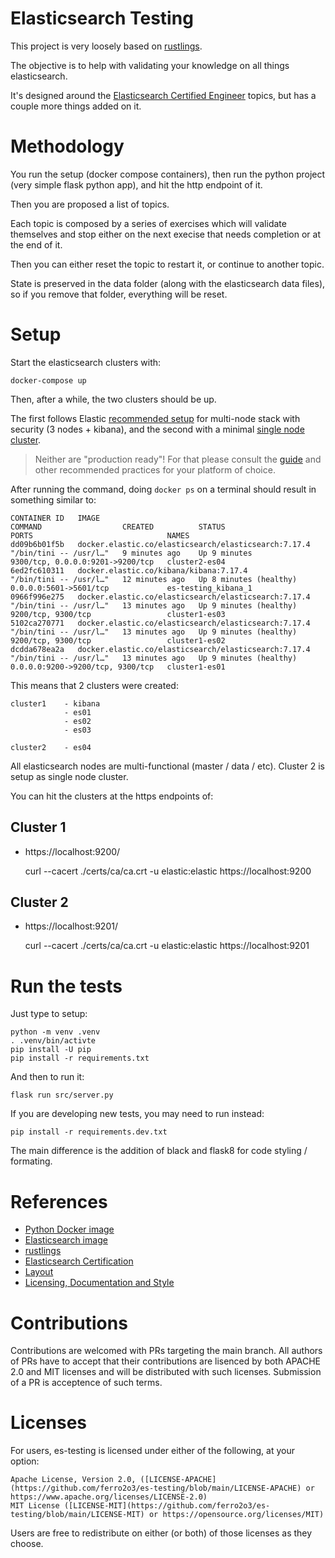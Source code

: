 # Elasticsearch Testing

This project is very loosely based on [rustlings](https://github.com/rust-lang/rustlings).

The objective is to help with validating your knowledge on all things elasticsearch.

It's designed around the [Elasticsearch Certified Engineer](https://www.elastic.co/training/elastic-certified-engineer-exam) topics, but has a couple more things added on it.


# Methodology

You run the setup (docker compose containers), then run the python project (very simple flask python app), and hit the http endpoint of it.

Then you are proposed a list of topics.

Each topic is composed by a series of exercises which will validate themselves and stop either on the next execise that needs completion or at the end of it.

Then you can either reset the topic to restart it, or continue to another topic.

State is preserved in the data folder (along with the elasticsearch data files), so if you remove that folder, everything will be reset.

# Setup

Start the elasticsearch clusters with:

```
docker-compose up
```

Then, after a while, the two clusters should be up.

The first follows Elastic [recommended setup](https://www.elastic.co/guide/en/elasticsearch/reference/current/docker.html#docker-compose-file) for multi-node stack with security (3 nodes + kibana), and the second with a minimal [single node cluster](https://www.elastic.co/guide/en/elasticsearch/reference/current/docker.html#docker-cli-run-dev-mode).

> Neither are "production ready"! For that please consult the [guide](https://www.elastic.co/guide/en/elasticsearch/reference/current/docker.html#docker-prod-prerequisites) and other recommended practices for your platform of choice.

After running the command, doing `docker ps` on a terminal should result in something similar to:

```
CONTAINER ID   IMAGE                                                  COMMAND                  CREATED          STATUS                   PORTS                              NAMES
dd09b6b01f5b   docker.elastic.co/elasticsearch/elasticsearch:7.17.4   "/bin/tini -- /usr/l…"   9 minutes ago    Up 9 minutes             9300/tcp, 0.0.0.0:9201->9200/tcp   cluster2-es04
6ed2fc610311   docker.elastic.co/kibana/kibana:7.17.4                 "/bin/tini -- /usr/l…"   12 minutes ago   Up 8 minutes (healthy)   0.0.0.0:5601->5601/tcp             es-testing_kibana_1
0966f996e275   docker.elastic.co/elasticsearch/elasticsearch:7.17.4   "/bin/tini -- /usr/l…"   13 minutes ago   Up 9 minutes (healthy)   9200/tcp, 9300/tcp                 cluster1-es03
5102ca270771   docker.elastic.co/elasticsearch/elasticsearch:7.17.4   "/bin/tini -- /usr/l…"   13 minutes ago   Up 9 minutes (healthy)   9200/tcp, 9300/tcp                 cluster1-es02
dcdda678ea2a   docker.elastic.co/elasticsearch/elasticsearch:7.17.4   "/bin/tini -- /usr/l…"   13 minutes ago   Up 9 minutes (healthy)   0.0.0.0:9200->9200/tcp, 9300/tcp   cluster1-es01
```

This means that 2 clusters were created:

    cluster1    - kibana
                - es01
                - es02
                - es03

    cluster2    - es04

All elasticsearch nodes are multi-functional (master / data / etc). Cluster 2 is setup as single node cluster.

You can hit the clusters at the https endpoints of:

## Cluster 1

- https://localhost:9200/

    curl --cacert ./certs/ca/ca.crt -u elastic:elastic https://localhost:9200

## Cluster 2

- https://localhost:9201/

    curl --cacert ./certs/ca/ca.crt -u elastic:elastic https://localhost:9201


# Run the tests

Just type to setup:

    python -m venv .venv
    . .venv/bin/activte
    pip install -U pip
    pip install -r requirements.txt

And then to run it:

    flask run src/server.py

If you are developing new tests, you may need to run instead:

    pip install -r requirements.dev.txt

The main difference is the addition of black and flask8 for code styling / formating.

# References

- [Python Docker image](https://www.docker.com/blog/containerized-python-development-part-1/)
- [Elasticsearch image](https://www.elastic.co/guide/en/elasticsearch/reference/current/docker.html)
- [rustlings](https://github.com/rust-lang/rustlings)
- [Elasticsearch Certification](https://www.elastic.co/training/elastic-certified-engineer-exam)
- [Layout](https://hackersandslackers.com/flask-jinja-templates/)
- [Licensing, Documentation and Style](https://github.com/SergioBenitez/Rocket/blob/master/README.md)

# Contributions

Contributions are welcomed with PRs targeting the main branch. All authors of PRs have to accept that their contributions are lisenced by both APACHE 2.0 and MIT licenses and will be distributed with such licenses. Submission of a PR is acceptence of such terms.

# Licenses

For users, es-testing is licensed under either of the following, at your option:

    Apache License, Version 2.0, ([LICENSE-APACHE](https://github.com/ferro2o3/es-testing/blob/main/LICENSE-APACHE) or https://www.apache.org/licenses/LICENSE-2.0)
    MIT License ([LICENSE-MIT](https://github.com/ferro2o3/es-testing/blob/main/LICENSE-MIT) or https://opensource.org/licenses/MIT)

Users are free to redistribute on either (or both) of those licenses as they choose.
